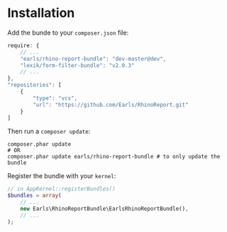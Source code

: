 Installation
============

Add the bunde to your `composer.json` file:
```javascript
require: {
    // ...
    "earls/rhino-report-bundle": "dev-master@dev",
    "lexik/form-filter-bundle": "v2.0.3"
    // ...
},
"repositories": [
    {
        "type": "vcs",
        "url": "https://github.com/Earls/RhinoReport.git"
    }
]
```

Then run a `composer update`:
```shell
composer.phar update
# OR
composer.phar update earls/rhino-report-bundle # to only update the bundle
```

Register the bundle with your `kernel`:
```php
// in AppKernel::registerBundles()
$bundles = array(
    // ...
    new Earls\RhinoReportBundle\EarlsRhinoReportBundle(),
    // ...
);
```